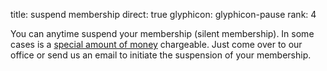 title: suspend membership
direct: true
glyphicon: glyphicon-pause
rank: 4

You can anytime suspend your membership (silent membership).
In some cases is a [special amount of  money](semester_contribution) chargeable.
Just come over to our office or send us an email to initiate the suspension of your membership.
